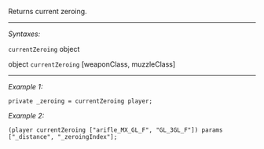 Returns current zeroing.


---
*Syntaxes:*

`currentZeroing` object

object `currentZeroing` [weaponClass, muzzleClass]

---
*Example 1:*

```sqf
private _zeroing = currentZeroing player;
```

*Example 2:*

```sqf
(player currentZeroing ["arifle_MX_GL_F", "GL_3GL_F"]) params ["_distance", "_zeroingIndex"];
```